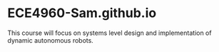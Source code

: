 # ECE4960-Sam.github.io
This course will focus on systems level design and implementation of dynamic autonomous robots.
